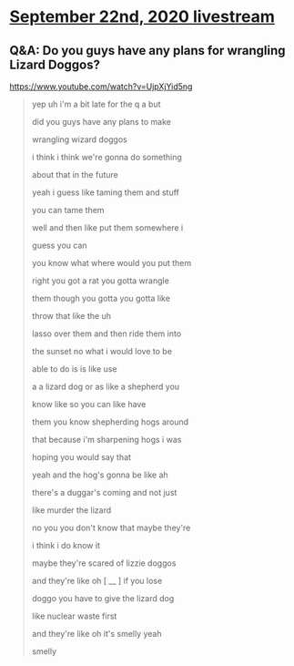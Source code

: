 # [September 22nd, 2020 livestream](../2020-09-22.md)
## Q&A: Do you guys have any plans for wrangling Lizard Doggos?
https://www.youtube.com/watch?v=UjpXjYid5ng
> yep uh i'm a bit late for the q a but
> 
> did you guys have any plans to make
> 
> wrangling wizard doggos
> 
> i think i think we're gonna do something
> 
> about that in the future
> 
> yeah i guess like taming them and stuff
> 
> you can tame them
> 
> well and then like put them somewhere i
> 
> guess you can
> 
> you know what where would you put them
> 
> right you got a rat you gotta wrangle
> 
> them though you gotta you gotta like
> 
> throw that like the uh
> 
> lasso over them and then ride them into
> 
> the sunset no what i would love to be
> 
> able to do is is like use
> 
> a a lizard dog or as like a shepherd you
> 
> know like so you can like have
> 
> them you know shepherding hogs around
> 
> that because i'm sharpening hogs i was
> 
> hoping you would say that
> 
> yeah and the hog's gonna be like ah
> 
> there's a duggar's coming and not just
> 
> like murder the lizard
> 
> no you you don't know that maybe they're
> 
> i think i do know it
> 
> maybe they're scared of lizzie doggos
> 
> and they're like oh [ __ ] if you lose
> 
> doggo you have to give the lizard dog
> 
> like nuclear waste first
> 
> and they're like oh it's smelly yeah
> 
> smelly
> 
